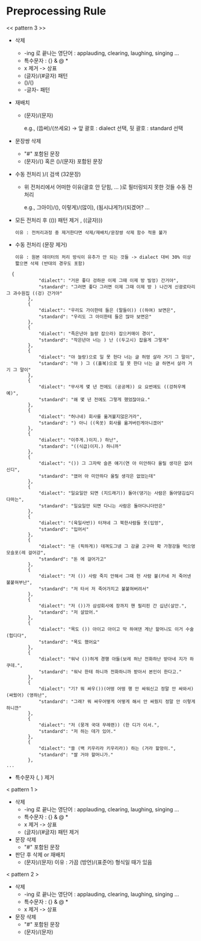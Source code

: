 # Preprocessing Rule

<< pattern 3 >>
* 삭제
    - -ing 로 끝나는 영단어 : applauding, clearing, laughing, singing ...
    - 특수문자 : {} & @ *
    - x 제거 -> 상표
    - (글자)/(#글자) 패턴
    - ()/()
    - -글자- 패턴
* 재배치
    - (문자)/(문자)

       e.g., (씁써)/(쓰세요) -> 앞 괄호 : dialect 선택, 뒷 괄호 : standard 선택
* 문장쌍 삭제
    - "#" 포함된 문장
    - (문자)/() 혹은 ()/(문자) 포함된 문장

* 수동 전처리 )/( 검색 (32문장)
    - 위 전처리에서 어떠한 이유(괄호 안 닫힘, ... )로 필터링되지 못한 것들 수동 전처리
      
      e.g., 그아이)/(), 이렇게)/(많이), (됨시냐게?)/(되겠어? ...

* 모든 전처리 후 (()) 패턴 제거 , ((글자)))

      이유 : 전처리과정 중 제거한다면 삭제/재배치/문장쌍 삭제 함수 적용 불가

* 수동 전처리 (문장 제거)

      이유 : 원본 데이터의 처리 방식이 유추가 안 되는 것들 -> dialect 대비 30% 이상 짧으면 삭제 (반대의 경우도 포함)
```
  {
            "dialect": "거믄 좋다 겅하믄 이제 그때 이제 방 빌엉) 간거야",
            "standard": "그러면 좋다 그러면 이제 그때 이제 방 ) 나간게 신광로타리 그 과수원집 ((겅) 간거야"
        },
        {
            "dialect": "우리도 가이한테 들은 (말들이)) ((하여) 보면은",
            "standard": "우리도 그 아이한테 들은 많아 보면은"
        },       
        {
            "dialect": "족은년아 늘랑 잡으라) 잡으커매이 경이",
            "standard": "작은년아 너는 ) 난 ((두고시) 잡을게 그렇게"
        },
        {
            "dialect": "야 늘랑)으로 일 못 헌다 너는 글 허멍 살라 거기 그 말이",
            "standard": "야 ) 그 ((홀복)으로 일 못 한다 너는 글 하면서 살라 거기 그 말이"
        },
        {
            "dialect": "무사게 몇 년 전에도 (공공께)) 요 요번에도 ((겅허우께예)",
            "standard": "왜 몇 년 전에도 그렇게 했었잖아요."
        },
        {
            "dialect": "허나네) 회사를 옮겨불지않은거라",
            "standard": ") 아니 ((옥꼿) 회사를 옮겨버린게아니겠어"
        },
        {
            "dialect": "이주게.)이지.) 하난",
            "standard": "((식급)이지.) 하니까"
        },
        {
            "dialect": "()) 그 그자락 슬픈 얘기(연 아 미안하다 울릴 생각은 없어신디",
            "standard": "였어 아 미안하다 울릴 생각은 없었는데"
        },       
        {
            "dialect": "일요일만 되면 (지드래기)) 돌아(댕기는 사람은 돌아댕김십디다마는",
            "standard": "일요일만 되면 다니는 사람은 돌아다니더만은"
        },
        {
            "dialect": "(육일사반)) 터져네 그 북한사람들 옷(입엉",
            "standard": "입어서"
        },
        {
            "dialect": "돈 (픽하게)) 데껴도그넹 그 감귤 고구마 확 가졍강들 먹으멍 모슬포(레 걸어강",
            "standard": "돈 에 걸어가고"
        },       
        {
            "dialect": "저 ()) 사람 죽지 안해서 그때 헌 사람 불(카네 저 죽어넨 불붙혀부난",
            "standard": "저 타서 저 죽어가지고 불붙혀버려서"
        },
        {
            "dialect": "저 ())가 삼성회사에 장까지 핸 필리핀 간 십년(살안.",
            "standard": "저 살았어."
        },
        {
            "dialect": "목도 ()) 아이고 아이고 막 하여댄 게난 할머니도 이거 수술(헙디다",
            "standard": "목도 했어요"
        },
        {
            "dialect": "워낙 ())허게 경행 아들(보레 허난 전화하난 받아네 지가 하쿠데.",
            "standard": "워낙 한테 하니까 전화하니까 받아서 본인이 한다고."
        },
        {
            "dialect": "기? 뭐 싸우())(어떵 어떵 행 안 싸워신고 정말 안 싸와서)(싸웠어) (영하난",
            "standard": "그래? 뭐 싸우어떻게 어떻게 해서 안 싸웠지 정말 안 이렇게하니깐"
        },
        {
            "dialect": "저 (뭉개 국대 무례랜)) (한 디가 이서.",
            "standard": "저 하는 데가 있어."
        },
        {
            "dialect": "쏠 (백 키우리라 키우리라)) 하는 (거라 할망이.",
            "standard": "쌀 거야 할머니가."
        },
...
```

* 특수문자 (, ) 제거

< pattern 1 >
* 삭제
    - -ing 로 끝나는 영단어 : applauding, clearing, laughing, singing ...
    - 특수문자 : {} & @ *
    - x 제거 -> 상표
    - (글자)/(#글자) 패턴 제거
* 문장 삭제
    - "#" 포함된 문장
* 판단 후 삭제 or 재배치
    - (문자)/(문자)
        이유 : 가끔 (방언)/(표준어) 형식일 때가 있음

< pattern 2 >
* 삭제
    - -ing 로 끝나는 영단어 : applauding, clearing, laughing, singing ...
    - 특수문자 : {} & @ *
    - x 제거 -> 상표
* 문장 삭제
    - "#" 포함된 문장
    - (문자)/(문자)


